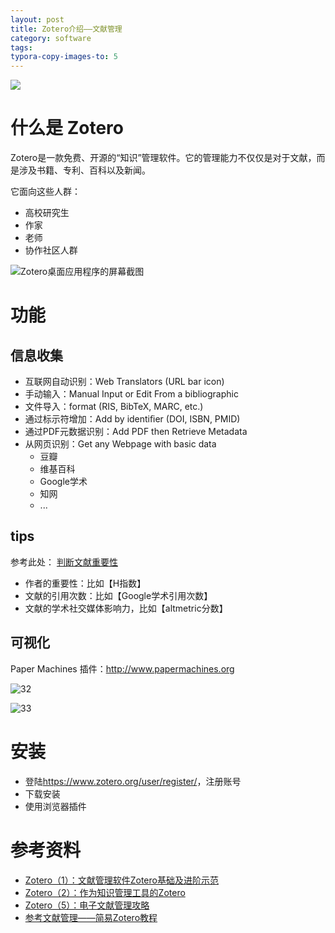 ```yaml
---
layout: post
title: Zotero介绍——文献管理
category: software
tags: 
typora-copy-images-to: 5
---
```

![](https://cdn.kelu.org/blog/tags/security.jpg)

# 什么是 Zotero

Zotero是一款免费、开源的“知识”管理软件。它的管理能力不仅仅是对于文献，而是涉及书籍、专利、百科以及新闻。

它面向这些人群：

* 高校研究生
* 作家
* 老师
* 协作社区人群

![Zotero桌面应用程序的屏幕截图](https://cdn.kelu.org/blog/2019/02/screenshot-1.4.jpg)



# 功能

## 信息收集

- 互联网自动识别：Web Translators (URL bar icon)
- 手动输入：Manual Input or Edit From a bibliographic
- 文件导入：format (RIS, BibTeX, MARC, etc.)
- 通过标示符增加：Add by identiﬁer (DOI, ISBN, PMID)
- 通过PDF元数据识别：Add PDF then Retrieve Metadata
- 从网页识别：Get any Webpage with basic data
  - 豆瓣
  - 维基百科
  - Google学术
  - 知网
  - ...

## tips

参考此处： [判断文献重要性](https://www.yangzhiping.com/tech/zotero5.html#%E9%97%AE%E9%A2%983%E6%80%8E%E4%B9%88%E5%88%A4%E6%96%AD%E6%96%87%E7%8C%AE%E9%87%8D%E8%A6%81%E6%80%A7)

- 作者的重要性：比如【H指数】
- 文献的引用次数：比如【Google学术引用次数】
- 文献的学术社交媒体影响力，比如【altmetric分数】



## 可视化

Paper Machines 插件：<http://www.papermachines.org>

![32](https://cdn.kelu.org/blog/2019/02/32.jpg)

![33](https://cdn.kelu.org/blog/2019/02/33.jpg)

# 安装

* 登陆<https://www.zotero.org/user/register/>，注册账号
* 下载安装
* 使用浏览器插件

# 参考资料

* [Zotero（1）：文献管理软件Zotero基础及进阶示范](https://www.yangzhiping.com/tech/zotero1.html)
* [Zotero（2）：作为知识管理工具的Zotero](http://www.yangzhiping.com/tech/zotero2.html)
* [Zotero（5）：电子文献管理攻略](https://www.yangzhiping.com/tech/zotero5.html)
* [参考文献管理——简易Zotero教程](https://www.jianshu.com/p/68f0e4134b04)